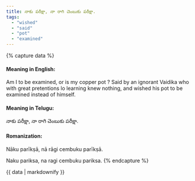 ```yaml
---
title: నాకు పరీక్షా, నా రాగి చెంబుకు పరీక్షా.
tags:
  - "wished"
  - "said"
  - "pot"
  - "examined"
---
```


{% capture data %}
#### Meaning in English:
Am I to be examined, or is my copper pot ?
Said by an ignorant Vaidika who with great pretentions lo learning knew nothing, and wished his pot to be examined instead of himself.

#### Meaning in Telugu:
నాకు పరీక్షా, నా రాగి చెంబుకు పరీక్షా.

#### Romanization:
Nāku parīkṣā, nā rāgi cembuku parīkṣā.

Naku pariksa, na ragi cembuku pariksa.
{% endcapture %}

{{ data | markdownify }}

